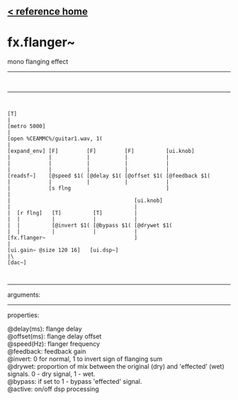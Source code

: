 [< reference home](ceammc_lib.html)
---

# fx.flanger~


mono flanging effect

---

<br>


---


```


[T]
|
[metro 5000]
|
[open %CEAMMC%/guitar1.wav, 1(
|
[expand_env] [F]         [F]         [F]          [ui.knob]
|            |           |           |            |
|            |           |           |            |
|            |           |           |            |
[readsf~]    [@speed $1( [@delay $1( [@offset $1( [@feedback $1(
|            |           |           |            |
|            [s flng                              ]
|
|                                       [ui.knob]
|                                       |
|  [r flng]   [T]          [T]          |
|  |          |            |            |
|  |          [@invert $1( [@bypass $1( [@drywet $1(
|  |          |            |            |
[fx.flanger~                            ]
|
[ui.gain~ @size 120 16]   [ui.dsp~]
|\
[dac~]

            
```

---
arguments:


---
properties:

@delay(ms): flange delay<br>
@offset(ms): flange delay offset<br>
@speed(Hz): flanger frequency<br>
@feedback: feedback
            gain<br>
@invert: 0 for normal, 1 to invert
            sign of flanging sum<br>
@drywet: proportion
            of mix between the original (dry) and &#39;effected&#39; (wet) signals. 0 - dry signal, 1 -
            wet.<br>
@bypass: if set to 1 - bypass
            &#39;effected&#39; signal.<br>
@active: on/off dsp
            processing<br>

